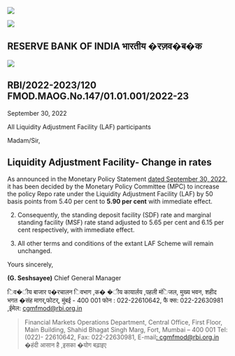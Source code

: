![](_page_0_Picture_0.jpeg)

![](_page_0_Picture_1.jpeg)

## **RESERVE BANK OF INDIA भारतीय �रज़व�ब�क**

![](_page_0_Picture_3.jpeg)

## RBI/2022-2023/120 FMOD.MAOG.No.147/01.01.001/2022-23

September 30, 2022

All Liquidity Adjustment Facility (LAF) participants

Madam/Sir,

## **Liquidity Adjustment Facility- Change in rates**

As announced in the Monetary Policy Statement [dated September 30, 2022,](https://www.rbi.org.in/Scripts/BS_PressReleaseDisplay.aspx?prid=54465) it has been decided by the Monetary Policy Committee (MPC) to increase the policy Repo rate under the Liquidity Adjustment Facility (LAF) by 50 basis points from 5.40 per cent to **5.90 per cent** with immediate effect.

2. Consequently, the standing deposit facility (SDF) rate and marginal standing facility (MSF) rate stand adjusted to 5.65 per cent and 6.15 per cent respectively, with immediate effect.

3. All other terms and conditions of the extant LAF Scheme will remain unchanged.

Yours sincerely,

**(G. Seshsayee)** Chief General Manager

 िव�ीय बाजार प�रचालन िवभाग ,क� �ीय कायार्लय ,पहली मंिजल, मुख्य भवन, शहीद भगत �संह मागर्,फोटर्, मुंबई - 400 001 फोन : 022-22610642, फै क्स: 022-22630981 ,ईमेल: [cgmfmod@rbi.org.in](mailto:cgmfmod@rbi.org.in)

> Financial Markets Operations Department, Central Office, First Floor, Main Building, Shahid Bhagat Singh Marg, Fort, Mumbai – 400 001 Tel: (022)- 22610642, Fax: 022-22630981, E-mail[: cgmfmod@rbi.org.in](mailto:cgmfmod@rbi.org.in)  �हंदी आसान है ,इसका �योग बढ़ाइए